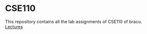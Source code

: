 # CSE110
This repository contains all the lab assignments of CSE110 of bracu. <br>
[Lectures](https://www.youtube.com/playlist?list=PLtQXTSdoymQfo173BJeLyMZ9KlI7tORwW)
